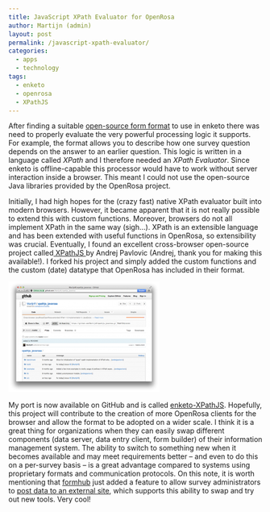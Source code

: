 ```yaml
---
title: JavaScript XPath Evaluator for OpenRosa
author: Martijn (admin)
layout: post
permalink: /javascript-xpath-evaluator/
categories:
  - apps
  - technology
tags:
  - enketo
  - openrosa
  - XPathJS
---
```

After finding a suitable [open-source form format][1] to use in enketo there was need to properly evaluate the very powerful processing logic it supports. For example, the format allows you to describe how one survey question depends on the answer to an earlier question. This logic is written in a language called *XPath* and I therefore needed an *XPath Evaluator*. Since enketo is offline-capable this processor would have to work without server interaction inside a browser. This meant I could not use the open-source Java libraries provided by the OpenRosa project.

 [1]: /enketos-new-architecture/ "Enketo’s New Architecture"

Initially, I had high hopes for the (crazy fast) native XPath evaluator built into modern browsers. However, it became apparent that it is not really possible to extend this with custom functions. Moreover, browsers do not all implement XPath in the same way (sigh…). XPath is an extensible language and has been extended with useful functions in OpenRosa, so extensibility was crucial. Eventually, I found an excellent cross-browser open-source project called[ XPathJS ][2]by Andrej Pavlovic (Andrej, thank you for making this available!). I forked his project and simply added the custom functions and the custom (date) datatype that OpenRosa has included in their format.

 [2]: https://github.com/andrejpavlovic/xpathjs "XPathJS on GitHub"

[![xpathjs_openrosa github screenshot][3]][4]

 [3]: ../files/2012/08/Screen-Shot-2012-08-21-at-11.33.20-AM-300x220.png

My port is now available on GitHub and is called [enketo-XPathJS][4]. Hopefully, this project will contribute to the creation of more OpenRosa clients for the browser and allow the format to be adopted on a wider scale. I think it is a great thing for organizations when they can easily swap different components (data server, data entry client, form builder) of their information management system. The ability to switch to something new when it becomes available and may meet requirements better – and even to do this on a per-survey basis – is a great advantage compared to systems using proprietary formats and communication protocols. On this note, it is worth mentioning that [formhub][5] just added a feature to allow survey administrators to [post data to an external site][6], which supports this ability to swap and try out new tools. Very cool!

 [4]: https://github.com/enketo/enketo-xpathjs "Enketo-XPathJS on GitHub"
 [5]: http://formhub.org "formhub web site"
 [6]: http://blog.formhub.org/2012/08/06/posting-to-external-site/ "formhub blog post on posting data to an external site"
